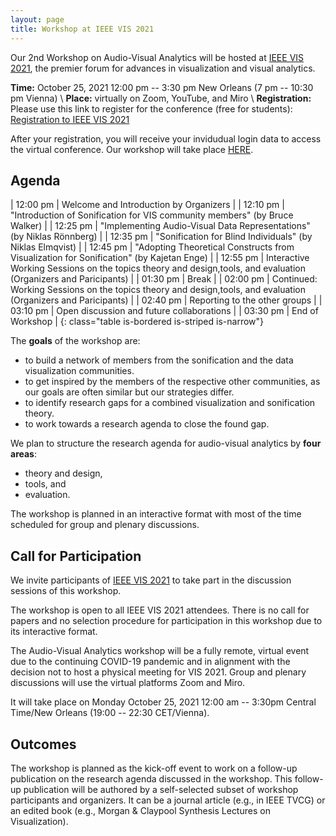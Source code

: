 ```yaml
---
layout: page
title: Workshop at IEEE VIS 2021
---
```

Our 2nd Workshop on Audio-Visual Analytics will be hosted at [IEEE VIS 2021](http://ieeevis.org/year/2021/welcome),
the premier forum for advances in visualization and visual analytics.

**Time:** October 25, 2021 12:00 pm -- 3:30 pm New Orleans (7 pm -- 10:30 pm Vienna) \\
**Place:** virtually on Zoom, YouTube, and Miro \\
**Registration:** Please use this link to register for the conference (free for students): [Registration to IEEE VIS 2021](http://ieeevis.org/year/2021/info/registration/conference-registration) 

After your registration, you will receive your invidudual login data to access the virtual conference. Our workshop will take place [HERE](https://virtual.ieeevis.org/year/2021/event_w-ava.html).

## Agenda

| 12:00 pm | Welcome and Introduction by Organizers |
| 12:10 pm | "Introduction of Sonification for VIS community members" (by Bruce Walker) |
| 12:25 pm | "Implementing Audio-Visual Data Representations" (by Niklas Rönnberg) |
| 12:35 pm | "Sonification for Blind Individuals" (by Niklas Elmqvist) |
| 12:45 pm | "Adopting Theoretical Constructs from Visualization for Sonification" (by Kajetan Enge) |
| 12:55 pm | Interactive Working Sessions on the topics theory and design,tools, and evaluation (Organizers and Paricipants) |
| 01:30 pm | Break |
| 02:00 pm | Continued: Working Sessions on the topics theory and design,tools, and evaluation (Organizers and Paricipants) |
| 02:40 pm | Reporting to the other groups |
| 03:10 pm | Open discussion and future collaborations |
| 03:30 pm | End of Workshop |
{: class="table is-bordered is-striped is-narrow"}

The **goals** of the workshop are:

* to build a network of members from the sonification and the data visualization communities.
* to get inspired by the members of the respective other communities, as our goals are often similar but our strategies differ.
* to identify research gaps for a combined visualization and sonification theory.
* to work towards a research agenda to close the found gap.

We plan to structure the research agenda for audio-visual analytics by **four areas**:
* theory and design,
* tools, and
* evaluation.

The workshop is planned in an interactive format with most of the time scheduled for group and plenary discussions.

## Call for Participation

We invite participants of [IEEE VIS 2021](http://ieeevis.org/year/2021/welcome) to take part in the discussion sessions of this workshop.

The workshop is open to all IEEE VIS 2021 attendees.
There is no call for papers and no selection procedure for participation in this workshop due to its interactive format.

The Audio-Visual Analytics workshop will be a fully remote, virtual event due to the continuing COVID-19 pandemic and in alignment with the decision not to host a physical meeting for VIS 2021. Group and plenary discussions will use the virtual platforms Zoom and Miro.

It will take place on Monday October 25, 2021 12:00 am -- 3:30pm Central Time/New Orleans (19:00 -- 22:30 CET/Vienna).


## Outcomes

The workshop is planned as the kick-off event to work on a follow-up publication on the research agenda discussed in the workshop.
This follow-up publication will be authored by a self-selected subset of workshop participants and organizers.
It can be a journal article (e.g., in IEEE TVCG) or an edited book (e.g., Morgan & Claypool Synthesis Lectures on Visualization).
